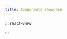 ```yaml
---
title: Components showcase
---
```


::: react-view

<script lang="tsx">
import React from 'react';
import ComponentCard from '@components/../components/ComponentCard';
const getImageName = (title) => {
  const name = title.replace(/[ \/]+/g, '');
  return name.charAt(0).toLowerCase() + name.slice(1);
};

import { Box } from '@semcore/flex-box';

const group = {
  accordion: {
    title: 'Accordion',
    route: '/intergalactic/components/accordion/accordion',
    disabled: false,
    type: 'components',
  },
  autoSuggest: {
    title: 'AutoSuggest',
    route: '/intergalactic/components/auto-suggest/auto-suggest',
    disabled: false,
    type: 'components',
  },
  badge: {
    title: 'Badge',
    route: '/intergalactic/components/badge/badge',
    disabled: false,
    type: 'components',
  },
  baseTrigger: {
    title: 'BaseTrigger',
    route: '/intergalactic/components/base-trigger/base-trigger',
    disabled: false,
    type: 'components',
  },
  breadcrumbs: {
    title: 'Breadcrumbs',
    route: '/intergalactic/components/breadcrumbs/breadcrumbs',
    type: 'components',
  },
  bulkTextarea: {
    title: 'BulkTextarea',
    route: '/intergalactic/components/bulk-textarea/bulk-textarea',
    disabled: false,
    type: 'components',
  },
  button: {
    title: 'Button',
    route: '/intergalactic/components/button/button',
    disabled: false,
    type: 'components',
  },
  card: {
    title: 'Card',
    route: '/intergalactic/components/card/card',
    disabled: false,
    type: 'components',
  },
  carousel: {
    title: 'Carousel',
    route: '/intergalactic/components/carousel/carousel',
    disabled: false,
    type: 'components',
  },
  checkbox: {
    title: 'Checkbox',
    route: '/intergalactic/components/checkbox/checkbox',
    disabled: false,
    type: 'components',
  },
  colorPicker: {
    title: 'ColorPicker',
    route: '/intergalactic/components/color-picker/color-picker',
    disabled: false,
    type: 'components',
  },
  counter: {
    title: 'Counter',
    route: '/intergalactic/components/counter/counter',
    disabled: false,
    type: 'components',
  },
  datePicker: {
    title: 'DatePicker',
    route: '/intergalactic/components/date-picker/date-picker',
    disabled: false,
    type: 'components',
  },
  divider: {
    title: 'Divider',
    route: '/intergalactic/components/divider/divider',
    disabled: false,
    type: 'components',
  },
  dot: {
    title: 'Dot',
    route: '/intergalactic/components/dot/dot',
    disabled: false,
    type: 'components',
  },
  dragAndDrop: {
    title: 'Drag and drop',
    route: '/intergalactic/components/drag-and-drop/drag-and-drop',
    disabled: false,
    type: 'components',
  },
  dropdown: {
    title: 'Dropdown',
    route: '/intergalactic/components/dropdown/dropdown',
    disabled: false,
    type: 'components',
  },
  dropdownMenu: {
    title: 'DropdownMenu',
    route: '/intergalactic/components/dropdown-menu/dropdown-menu',
    disabled: false,
    type: 'components',
  },
  ellipsis: {
    title: 'Ellipsis',
    route: '/intergalactic/components/ellipsis/ellipsis',
    disabled: false,
    type: 'components',
  },
  featurePopover: {
    title: 'FeaturePopover',
    route: '/intergalactic/components/feature-popover/feature-popover',
    disabled: false,
    type: 'components',
  },
  feedback: {
    title: 'Feedback',
    route: '/intergalactic/components/feedback/feedback',
    disabled: false,
    type: 'components',
  },
  filterTrigger: {
    title: 'FilterTrigger',
    route: '/intergalactic/components/filter-trigger/filter-trigger',
    disabled: false,
    type: 'components',
  },
  flags: {
    title: 'Flags',
    route: '/intergalactic/components/flags/flags',
    disabled: false,
    type: 'components',
  },
  fullscreenModal: {
    title: 'FullscreenModal',
    route: '/intergalactic/components/fullscreen-modal/fullscreen-modal',
    disabled: false,
    type: 'components',
  },
  inlineEdit: {
    title: 'InlineEdit',
    route: '/intergalactic/components/inline-edit/inline-edit',
    disabled: false,
    type: 'components',
  },
  inlineInput: {
    title: 'InlineInput',
    route: '/intergalactic/components/inline-input/inline-input',
    disabled: false,
    type: 'components',
  },
  input: {
    title: 'Input',
    route: '/intergalactic/components/input/input',
    disabled: false,
    type: 'components',
  },
  inputMask: {
    title: 'InputMask',
    route: '/intergalactic/components/input-mask/input-mask',
    disabled: false,
    type: 'components',
  },
  inputNumber: {
    title: 'InputNumber',
    route: '/intergalactic/components/input-number/input-number',
    disabled: false,
    type: 'components',
  },
  inputPhone: {
    title: 'InputPhone',
    route: '/intergalactic/components/input-phone/input-phone',
    disabled: false,
    type: 'components',
  },
  inputTags: {
    title: 'InputTags',
    route: '/intergalactic/components/input-tags/input-tags',
    disabled: false,
    type: 'components',
  },
  link: {
    title: 'Link',
    route: '/intergalactic/components/link/link',
    disabled: false,
    type: 'components',
  },
  modal: {
    title: 'Modal',
    route: '/intergalactic/components/modal/modal',
    disabled: false,
    type: 'components',
  },
  notice: {
    title: 'Notice',
    route: '/intergalactic/components/notice/notice',
    disabled: false,
    type: 'components',
  },
  noticeBubble: {
    title: 'NoticeBubble',
    route: '/intergalactic/components/notice-bubble/notice-bubble',
    disabled: false,
    type: 'components',
  },
  noticeGlobal: {
    title: 'NoticeGlobal',
    route: '/intergalactic/components/notice-global/notice-global',
    disabled: false,
    type: 'components',
  },
  pagination: {
    title: 'Pagination',
    route: '/intergalactic/components/pagination/pagination',
    disabled: false,
    type: 'components',
  },
  pills: {
    title: 'Pills',
    route: '/intergalactic/components/pills/pills',
    disabled: false,
    type: 'components',
  },
  productHead: {
    title: 'ProductHead',
    route: '/intergalactic/components/product-head/product-head',
    disabled: false,
    type: 'components',
  },
  progressBar: {
    title: 'ProgressBar',
    route: '/intergalactic/components/progress-bar/progress-bar',
    disabled: false,
    type: 'components',
  },
  radio: {
    title: 'Radio',
    route: '/intergalactic/components/radio/radio',
    disabled: false,
    type: 'components',
  },
  scrollArea: {
    title: 'ScrollArea',
    route: '/intergalactic/components/scroll-area/scroll-area',
    disabled: false,
    type: 'components',
  },
  select: {
    title: 'Select',
    route: '/intergalactic/components/select/select',
    disabled: false,
    type: 'components',
  },
  sidePanel: {
    title: 'SidePanel',
    route: '/intergalactic/components/side-panel/side-panel',
    disabled: false,
    type: 'components',
  },
  skeleton: {
    title: 'Skeleton',
    route: '/intergalactic/components/skeleton/skeleton',
    disabled: false,
    type: 'components',
  },
  slider: {
    title: 'Slider',
    route: '/intergalactic/components/slider/slider',
    disabled: false,
    type: 'components',
  },
  spin: {
    title: 'Spin',
    route: '/intergalactic/components/spin/spin',
    disabled: false,
    type: 'components',
  },
  spinContainer: {
    title: 'SpinContainer',
    route: '/intergalactic/components/spin-container/spin-container',
    disabled: false,
    type: 'components',
  },
  switch: {
    title: 'Switch',
    route: '/intergalactic/components/switch/switch',
    disabled: false,
    type: 'components',
  },
  tabLine: {
    title: 'TabLine',
    route: '/intergalactic/components/tab-line/tab-line',
    disabled: false,
    type: 'components',
  },
  tabPanel: {
    title: 'TabPanel',
    route: '/intergalactic/components/tab-panel/tab-panel',
    disabled: false,
    type: 'components',
  },
  tag: {
    title: 'Tag',
    route: '/intergalactic/components/tag/tag',
    disabled: false,
    type: 'components',
  },
  textarea: {
    title: 'Textarea',
    route: '/intergalactic/components/textarea/textarea',
    disabled: false,
    type: 'components',
  },
  timePicker: {
    title: 'TimePicker',
    route: '/intergalactic/components/time-picker/time-picker',
    disabled: false,
    type: 'components',
  },
  tooltip: {
    title: 'Tooltip',
    route: '/intergalactic/components/tooltip/tooltip',
    disabled: false,
    type: 'components',
  },
  widgetEmpty: {
    title: 'WidgetEmpty',
    route: '/intergalactic/components/widget-empty/widget-empty',
    disabled: false,
    type: 'components',
  },
  wizard: {
    title: 'Wizard',
    route: '/intergalactic/components/wizard/wizard',
    disabled: false,
    type: 'components',
  },
};

const cardsStyle = {
  display: 'grid',
  gridTemplateRows: 'max-content',
  gridTemplateColumns: 'repeat(auto-fill, 160px)',
  gridGap: 'var(--intergalactic-spacing-3x) var(--intergalactic-spacing-3x)',
  width: '100%',
  margin: '0',
  marginTop: 'var(--intergalactic-spacing-3x)',
  padding: '0',
};

const App = function (props) {
  const items = Object.keys(group).map((el) => group[el]);

  return (
    <Box tag="ul" style={cardsStyle}>
      {items.map((item) => (
        <ComponentCard
          key={item.title}
          image={getImageName(item.title)}
          text={item.title}
          disabled={item.disabled}
          href={item.route}
          type={item.type}
        />
      ))}
    </Box>
  );
}
</script>

:::
